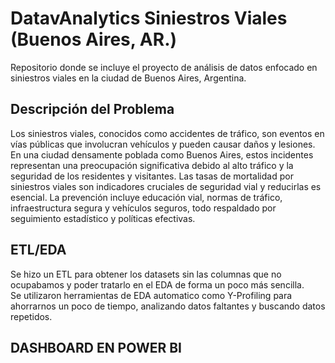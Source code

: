 # DatavAnalytics Siniestros Viales (Buenos Aires, AR.)
Repositorio donde se incluye el proyecto de análisis de datos enfocado en siniestros viales en la ciudad de Buenos Aires, Argentina.
## Descripción del Problema
Los siniestros viales, conocidos como accidentes de tráfico, son eventos en vías públicas que involucran vehículos y pueden causar daños y lesiones. En una ciudad densamente poblada como Buenos Aires, estos incidentes representan una preocupación significativa debido al alto tráfico y la seguridad de los residentes y visitantes. Las tasas de mortalidad por siniestros viales son indicadores cruciales de seguridad vial y reducirlas es esencial. La prevención incluye educación vial, normas de tráfico, infraestructura segura y vehículos seguros, todo respaldado por seguimiento estadístico y políticas efectivas.
## ETL/EDA
Se hizo un ETL para obtener los datasets sin las columnas que no ocupabamos y poder tratarlo en el EDA de forma un poco más sencilla. <br>
Se utilizaron herramientas de EDA automatico como Y-Profiling para ahorrarnos un poco de tiempo, analizando datos faltantes y buscando datos repetidos. <br>
## DASHBOARD EN POWER BI
